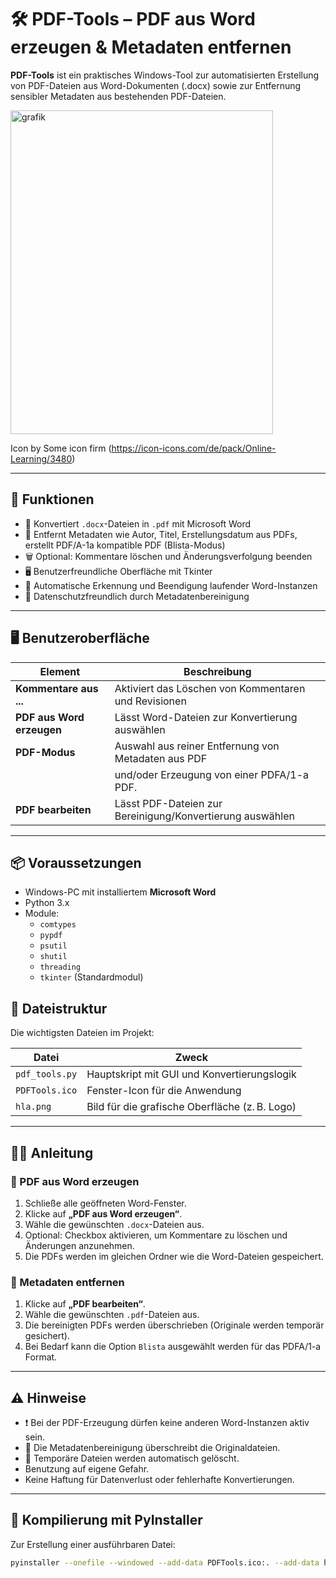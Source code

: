 # 🛠️ PDF-Tools – PDF aus Word erzeugen & Metadaten entfernen

**PDF-Tools** ist ein praktisches Windows-Tool zur automatisierten Erstellung von PDF-Dateien aus Word-Dokumenten (.docx) sowie zur Entfernung sensibler Metadaten aus bestehenden PDF-Dateien.

<img width="420" height="518" alt="grafik" src="https://github.com/user-attachments/assets/15a86204-c236-46f2-8f96-6c7020267e46" />

Icon by Some icon firm (https://icon-icons.com/de/pack/Online-Learning/3480)

---

## 🚀 Funktionen

- 📄 Konvertiert `.docx`-Dateien in `.pdf` mit Microsoft Word
- 🧹 Entfernt Metadaten wie Autor, Titel, Erstellungsdatum aus PDFs, erstellt PDF/A-1a kompatible PDF (Blista-Modus)
- 🗑️ Optional: Kommentare löschen und Änderungsverfolgung beenden
- 🖥️ Benutzerfreundliche Oberfläche mit Tkinter
- 🧠 Automatische Erkennung und Beendigung laufender Word-Instanzen
- 🔐 Datenschutzfreundlich durch Metadatenbereinigung

---

## 🖥️ Benutzeroberfläche

| Element                          | Beschreibung                                              |
|----------------------------------|-----------------------------------------------------------|
| **Kommentare aus ...**           | Aktiviert das Löschen von Kommentaren und Revisionen      |
| **PDF aus Word erzeugen**        | Lässt Word-Dateien zur Konvertierung auswählen            |
| **PDF-Modus**                    | Auswahl aus reiner Entfernung von Metadaten aus PDF       |
|                                  | und/oder Erzeugung von einer PDFA/1-a PDF.                |
| **PDF bearbeiten**               | Lässt PDF-Dateien zur Bereinigung/Konvertierung auswählen |

---

## 📦 Voraussetzungen

- Windows-PC mit installiertem **Microsoft Word**
- Python 3.x
- Module:
  - `comtypes`
  - `pypdf`
  - `psutil`
  - `shutil`
  - `threading`
  - `tkinter` (Standardmodul)
 
## 📁 Dateistruktur

Die wichtigsten Dateien im Projekt:

| Datei             | Zweck                                      |
|-------------------|--------------------------------------------|
| `pdf_tools.py`    | Hauptskript mit GUI und Konvertierungslogik |
| `PDFTools.ico`    | Fenster-Icon für die Anwendung              |
| `hla.png`         | Bild für die grafische Oberfläche (z. B. Logo) |

---

## 🧑‍🏫 Anleitung

### 📄 PDF aus Word erzeugen

1. Schließe alle geöffneten Word-Fenster.
2. Klicke auf **„PDF aus Word erzeugen“**.
3. Wähle die gewünschten `.docx`-Dateien aus.
4. Optional: Checkbox aktivieren, um Kommentare zu löschen und Änderungen anzunehmen.
5. Die PDFs werden im gleichen Ordner wie die Word-Dateien gespeichert.

### 🧹 Metadaten entfernen

1. Klicke auf **„PDF bearbeiten“**.
2. Wähle die gewünschten `.pdf`-Dateien aus.
3. Die bereinigten PDFs werden überschrieben (Originale werden temporär gesichert).
4. Bei Bedarf kann die Option `Blista` ausgewählt werden für das PDFA/1-a Format.

---

## ⚠️ Hinweise

- ❗ Bei der PDF-Erzeugung dürfen keine anderen Word-Instanzen aktiv sein.
- 🔐 Die Metadatenbereinigung überschreibt die Originaldateien.
- 🧼 Temporäre Dateien werden automatisch gelöscht.
- Benutzung auf eigene Gefahr.
- Keine Haftung für Datenverlust oder fehlerhafte Konvertierungen.

---

## 🧪 Kompilierung mit PyInstaller

Zur Erstellung einer ausführbaren Datei:

```bash
pyinstaller --onefile --windowed --add-data PDFTools.ico:. --add-data hla.png:. pdftools.py

